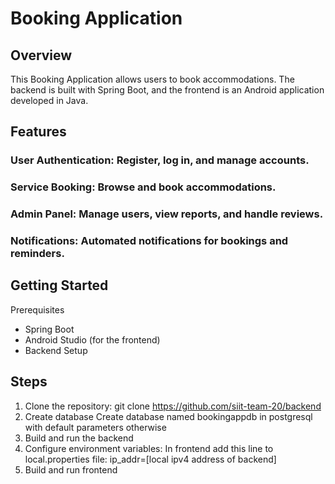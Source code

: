 # Booking Application
## Overview
This Booking Application allows users to book accommodations. 
The backend is built with Spring Boot, and the frontend is an Android application developed in Java.

## Features
### User Authentication: Register, log in, and manage accounts.
### Service Booking: Browse and book accommodations.
### Admin Panel: Manage users, view reports, and handle reviews.
### Notifications: Automated notifications for bookings and reminders.

## Getting Started
Prerequisites
- Spring Boot
- Android Studio (for the frontend)
- Backend Setup

## Steps
1. Clone the repository:
git clone https://github.com/siit-team-20/backend
2. Create database
Create database named bookingappdb in postgresql with default parameters otherwise
3. Build and run the backend
4. Configure environment variables:
In frontend add this line to local.properties file:
ip_addr=[local ipv4 address of backend]
5. Build and run frontend

